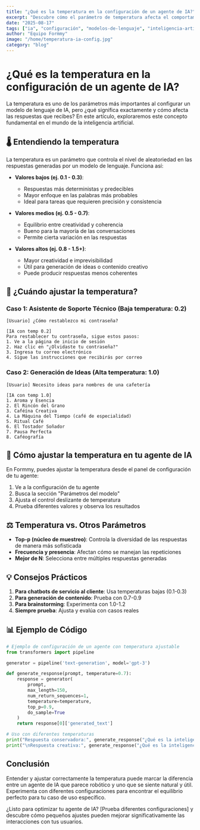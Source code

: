 ```yaml
---
title: "¿Qué es la temperatura en la configuración de un agente de IA?"
excerpt: "Descubre cómo el parámetro de temperatura afecta el comportamiento de los modelos de lenguaje y cómo ajustarlo para obtener los mejores resultados en tus interacciones con IA."
date: "2025-08-17"
tags: ["ia", "configuración", "modelos-de-lenguaje", "inteligencia-artificial", "ajuste-de-parámetros"]
author: "Equipo Formmy"
image: "/home/temperatura-ia-config.jpg"
category: "blog"
---
```


# ¿Qué es la temperatura en la configuración de un agente de IA?

La temperatura es uno de los parámetros más importantes al configurar un modelo de lenguaje de IA, pero ¿qué significa exactamente y cómo afecta las respuestas que recibes? En este artículo, exploraremos este concepto fundamental en el mundo de la inteligencia artificial.

## 🌡️ Entendiendo la temperatura

La temperatura es un parámetro que controla el nivel de aleatoriedad en las respuestas generadas por un modelo de lenguaje. Funciona así:

- **Valores bajos (ej. 0.1 - 0.3)**: 
  - Respuestas más deterministas y predecibles
  - Mayor enfoque en las palabras más probables
  - Ideal para tareas que requieren precisión y consistencia

- **Valores medios (ej. 0.5 - 0.7)**:
  - Equilibrio entre creatividad y coherencia
  - Bueno para la mayoría de las conversaciones
  - Permite cierta variación en las respuestas

- **Valores altos (ej. 0.8 - 1.5+)**:
  - Mayor creatividad e imprevisibilidad
  - Útil para generación de ideas o contenido creativo
  - Puede producir respuestas menos coherentes

## 🎯 ¿Cuándo ajustar la temperatura?

### Caso 1: Asistente de Soporte Técnico (Baja temperatura: 0.2)
```
[Usuario] ¿Cómo restablezco mi contraseña?

[IA con temp 0.2] 
Para restablecer tu contraseña, sigue estos pasos:
1. Ve a la página de inicio de sesión
2. Haz clic en "¿Olvidaste tu contraseña?"
3. Ingresa tu correo electrónico
4. Sigue las instrucciones que recibirás por correo
```

### Caso 2: Generación de Ideas (Alta temperatura: 1.0)
```
[Usuario] Necesito ideas para nombres de una cafetería

[IA con temp 1.0]
1. Aroma y Esencia
2. El Rincón del Grano
3. Caféína Creativa
4. La Máquina del Tiempo (café de especialidad)
5. Ritual Café
6. El Tostador Soñador
7. Pausa Perfecta
8. Caféografía
```

## 🔧 Cómo ajustar la temperatura en tu agente de IA

En Formmy, puedes ajustar la temperatura desde el panel de configuración de tu agente:

1. Ve a la configuración de tu agente
2. Busca la sección "Parámetros del modelo"
3. Ajusta el control deslizante de temperatura
4. Prueba diferentes valores y observa los resultados

## ⚖️ Temperatura vs. Otros Parámetros

- **Top-p (núcleo de muestreo)**: Controla la diversidad de las respuestas de manera más sofisticada
- **Frecuencia y presencia**: Afectan cómo se manejan las repeticiones
- **Mejor de N**: Selecciona entre múltiples respuestas generadas

## 💡 Consejos Prácticos

1. **Para chatbots de servicio al cliente**: Usa temperaturas bajas (0.1-0.3)
2. **Para generación de contenido**: Prueba con 0.7-0.9
3. **Para brainstorming**: Experimenta con 1.0-1.2
4. **Siempre prueba**: Ajusta y evalúa con casos reales

## 📊 Ejemplo de Código

```python
# Ejemplo de configuración de un agente con temperatura ajustable
from transformers import pipeline

generator = pipeline('text-generation', model='gpt-3')

def generate_response(prompt, temperature=0.7):
    response = generator(
        prompt,
        max_length=150,
        num_return_sequences=1,
        temperature=temperature,
        top_p=0.9,
        do_sample=True
    )
    return response[0]['generated_text']

# Uso con diferentes temperaturas
print("Respuesta conservadora:", generate_response("¿Qué es la inteligencia artificial?", temperature=0.3))
print("\nRespuesta creativa:", generate_response("¿Qué es la inteligencia artificial?", temperature=0.9))
```

## Conclusión

Entender y ajustar correctamente la temperatura puede marcar la diferencia entre un agente de IA que parece robótico y uno que se siente natural y útil. Experimenta con diferentes configuraciones para encontrar el equilibrio perfecto para tu caso de uso específico.

¿Listo para optimizar tu agente de IA? [Prueba diferentes configuraciones] y descubre cómo pequeños ajustes pueden mejorar significativamente las interacciones con tus usuarios.

